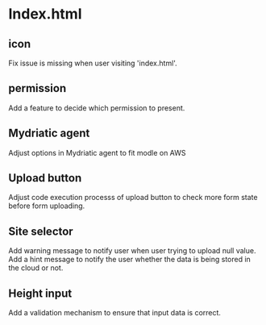 # Index.html
## icon
Fix issue is missing when user visiting 'index.html'.
## permission
Add a feature to decide which permission to present.
## Mydriatic agent
Adjust options in Mydriatic agent to fit modle on AWS
## Upload button
Adjust code execution processs of upload button to check more form state before form uploading.
## Site selector
Add warning message to notify user when user trying to upload null value.
Add a hint message to notify the user whether the data is being stored in the cloud or not.
## Height input
Add a validation mechanism to ensure that input data is correct.